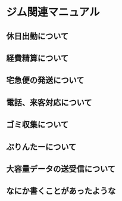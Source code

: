 # ジム関連マニュアル
## 休日出勤について
## 経費精算について
## 宅急便の発送について
## 電話、来客対応について
## ゴミ収集について
## ぷりんたーについて
## 大容量データの送受信について

## なにか書くことがあったような
